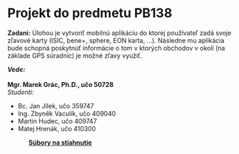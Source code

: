 <h1>Projekt do predmetu PB138</h1>
<strong>Zadani:</strong> Úlohou je vytvoriť mobilnú aplikáciu do ktorej používateľ zadá svoje zľavové karty (ISIC, bene+, sphere, EON karta, ...). Následne mu aplikácia bude schopná poskytnúť informácie o tom v ktorých obchodov v okolí (na základe GPS súradníc) je možné zľavy využiť.


<b><i>Vede:</i></b><br><br>
<b>Mgr. Marek Grác, Ph.D., učo 50728 </b><br />
<i>Studenti:</i>
<ul>
<li>
Bc. Jan Jílek, učo 359747<br>
</li>
<li>
Ing. Zbyněk Vaculík, učo 409040<br>
</li>
<li>
Martin Hudec, učo 409747<br>
</li>
<li>
Matej Hrenák, učo 410300<br>
</li>
<ul>

<strong><a href='https://code.google.com/p/slevyvokoli/source/browse/#svn%2Fdownloads'>Súbory na stiahnutie</a></strong>